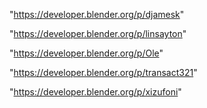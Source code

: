 "https://developer.blender.org/p/djamesk"

"https://developer.blender.org/p/linsayton"

"https://developer.blender.org/p/Ole"

"https://developer.blender.org/p/transact321"

"https://developer.blender.org/p/xizufoni"

